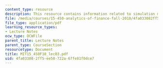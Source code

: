 ```yaml
---
content_type: resource
description: This resource contains information related to simulation methods.
file: /media/courses/15-450-analytics-of-finance-fall-2010/4fa033082ff5ee58722a67fe81f0dce7_MIT15_450F10_lec03.pdf
file_type: application/pdf
learning_resource_types:
- Lecture Notes
ocw_type: OCWFile
parent_title: Lecture Notes
parent_type: CourseSection
resourcetype: Document
title: MIT15_450F10_lec03.pdf
uid: 4fa03308-2ff5-ee58-722a-67fe81f0dce7
---
```

